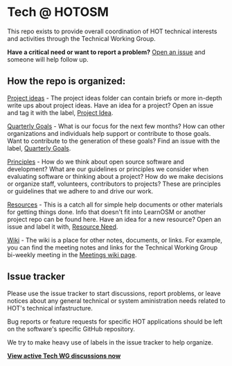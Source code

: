 # Tech @ HOTOSM

This repo exists to provide overall coordination of HOT technical interests and activities through the Technical Working Group.

**Have a critical need or want to report a problem?** [Open an issue](https://github.com/hotosm/tech/issues) and someone will help follow up. 

## How the repo is organized:

[Project ideas]() - The project ideas folder can contain briefs or more in-depth write ups about project ideas. Have an idea for a project? Open an issue and tag it with the label, [Project Idea](https://github.com/hotosm/tech/labels/Project%20Idea).

[Quarterly Goals]() - What is our focus for the next few months? How can other organizations and individuals help support or contribute to those goals. Want to contribute to the generation of these goals? Find an issue with the label, [Quarterly Goals](https://github.com/hotosm/tech/labels/Quarterly%20Goals). 

[Principles]() - How do we think about open source software and development? What are our guidelines or principles we consider when evaluating software or thinking about a project? How do we make decisions or organize staff, volunteers, contributors to projects? These are principles or guidelines that we adhere to and drive our work.

[Resources]() - This is a catch all for simple help documents or other materials for getting things done. Info that doesn't fit into LearnOSM or another project repo can be found here. Have an idea for a new resource? Open an issue and label it with, [Resource Need](https://github.com/hotosm/tech/labels/Resource%20Need).

[Wiki](https://github.com/hotosm/tech/wiki) - The wiki is a place for other notes, documents, or links. For example, you can find the meeting notes and links for the Technical Working Group bi-weekly meeting in the [Meetings wiki page](https://github.com/hotosm/tech/wiki/Meetings).

## Issue tracker

Please use the issue tracker to start discussions, report problems, or leave notices about any general technical or system aministration needs related to HOT's technical infastructure.

Bug reports or feature requests for specific HOT applications should be left on the software's specific GitHub repository.

We try to make heavy use of labels in the issue tracker to help organize.

**[View active Tech WG discussions now](https://github.com/hotosm/tech/issues?q=is%3Aopen+is%3Aissue+label%3A%22Working+Group+Discussion%22)**
